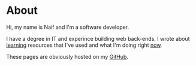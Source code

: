 # About

Hi, my name is Naif and I'm a software developer.

I have a degree in IT and experince building web back-ends. I wrote about [learning](learning.md) resources that I've used and what I'm doing right [now](now.md).

These pages are obviously hosted on my [GitHub](https://github.com/nnnaif).